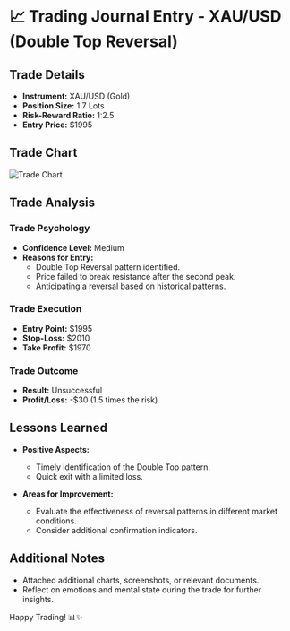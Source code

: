 # 📈 Trading Journal Entry - XAU/USD (Double Top Reversal)

## Trade Details

- **Instrument:** XAU/USD (Gold)
- **Position Size:** 1.7 Lots
- **Risk-Reward Ratio:** 1:2.5
- **Entry Price:** $1995

## Trade Chart

![Trade Chart](https://th.bing.com/th/id/OIP.EHrI1iVrvtLkIgEOD0_vtwHaE8?rs=1&pid=ImgDetMain)

## Trade Analysis

### Trade Psychology

- **Confidence Level:** Medium
- **Reasons for Entry:**
  - Double Top Reversal pattern identified.
  - Price failed to break resistance after the second peak.
  - Anticipating a reversal based on historical patterns.

### Trade Execution

- **Entry Point:** $1995
- **Stop-Loss:** $2010
- **Take Profit:** $1970

### Trade Outcome

- **Result:** Unsuccessful
- **Profit/Loss:** -$30 (1.5 times the risk)

## Lessons Learned

- **Positive Aspects:**
  - Timely identification of the Double Top pattern.
  - Quick exit with a limited loss.

- **Areas for Improvement:**
  - Evaluate the effectiveness of reversal patterns in different market conditions.
  - Consider additional confirmation indicators.

## Additional Notes

- Attached additional charts, screenshots, or relevant documents.
- Reflect on emotions and mental state during the trade for further insights.

Happy Trading! 📊✨
